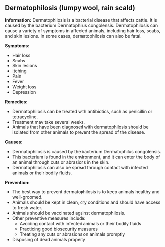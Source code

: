 ## Dermatophilosis (lumpy wool, rain scald)

**Information:** Dermatophilosis is a bacterial disease that affects cattle. It is caused by the bacterium Dermatophilus congolensis. Dermatophilosis can cause a variety of symptoms in affected animals, including hair loss, scabs, and skin lesions. In some cases, dermatophilosis can also be fatal.

**Symptoms:**

* Hair loss
* Scabs
* Skin lesions
* Itching
* Pain
* Fever
* Weight loss
* Depression

**Remedies:**

* Dermatophilosis can be treated with antibiotics, such as penicillin or tetracycline.
* Treatment may take several weeks.
* Animals that have been diagnosed with dermatophilosis should be isolated from other animals to prevent the spread of the disease.

**Causes:**

* Dermatophilosis is caused by the bacterium Dermatophilus congolensis.
* This bacterium is found in the environment, and it can enter the body of an animal through cuts or abrasions in the skin.
* Dermatophilosis can also be spread through contact with infected animals or their bodily fluids.

**Prevention:**

* The best way to prevent dermatophilosis is to keep animals healthy and well-groomed.
* Animals should be kept in clean, dry conditions and should have access to fresh water.
* Animals should be vaccinated against dermatophilosis.
* Other preventive measures include:
    * Avoiding contact with infected animals or their bodily fluids
    * Practicing good biosecurity measures
    * Treating any cuts or abrasions on animals promptly
* Disposing of dead animals properly
